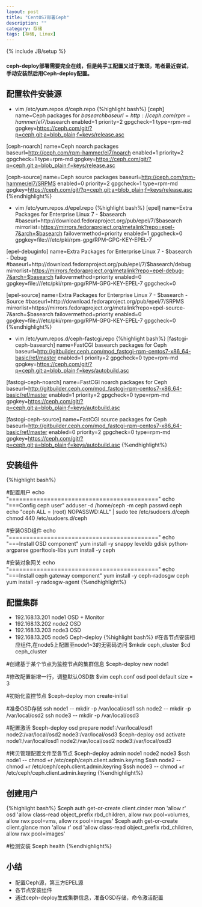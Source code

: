 ```yaml
---
layout: post
title: "CentOS7部署Ceph"
description: ""
category: 存储
tags: [存储, Linux]
---
```

{% include JB/setup %}
#### ceph-deploy部署需要完全在线，但是纯手工配置又过于繁琐，笔者最近尝试，手动安装然后用Ceph-deploy配置。

## 配置软件安装源
- vim /etc/yum.repos.d/ceph.repo
{%highlight bash%}
[ceph]
name=Ceph packages for $basearch
baseurl=http://ceph.com/rpm-hammer/el7/$basearch
enabled=1
priority=2
gpgcheck=1
type=rpm-md
gpgkey=https://ceph.com/git/?p=ceph.git;a=blob_plain;f=keys/release.asc

[ceph-noarch]
name=Ceph noarch packages
baseurl=http://ceph.com/rpm-hammer/el7/noarch
enabled=1
priority=2
gpgcheck=1
type=rpm-md
gpgkey=https://ceph.com/git/?p=ceph.git;a=blob_plain;f=keys/release.asc

[ceph-source]
name=Ceph source packages
baseurl=http://ceph.com/rpm-hammer/el7/SRPMS
enabled=0
priority=2
gpgcheck=1
type=rpm-md
gpgkey=https://ceph.com/git/?p=ceph.git;a=blob_plain;f=keys/release.asc
{%endhighlight%}

- vim /etc/yum.repos.d/epel.repo 
{%highlight bash%}
[epel]
name=Extra Packages for Enterprise Linux 7 - $basearch
#baseurl=http://download.fedoraproject.org/pub/epel/7/$basearch
mirrorlist=https://mirrors.fedoraproject.org/metalink?repo=epel-7&arch=$basearch
failovermethod=priority
enabled=1
gpgcheck=0
gpgkey=file:///etc/pki/rpm-gpg/RPM-GPG-KEY-EPEL-7

[epel-debuginfo]
name=Extra Packages for Enterprise Linux 7 - $basearch - Debug
#baseurl=http://download.fedoraproject.org/pub/epel/7/$basearch/debug
mirrorlist=https://mirrors.fedoraproject.org/metalink?repo=epel-debug-7&arch=$basearch
failovermethod=priority
enabled=0
gpgkey=file:///etc/pki/rpm-gpg/RPM-GPG-KEY-EPEL-7
gpgcheck=0

[epel-source]
name=Extra Packages for Enterprise Linux 7 - $basearch - Source
#baseurl=http://download.fedoraproject.org/pub/epel/7/SRPMS
mirrorlist=https://mirrors.fedoraproject.org/metalink?repo=epel-source-7&arch=$basearch
failovermethod=priority
enabled=0
gpgkey=file:///etc/pki/rpm-gpg/RPM-GPG-KEY-EPEL-7
gpgcheck=0
{%endhighlight%}

- vim /etc/yum.repos.d/ceph-fastcgi.repo
{%highlight bash%}
[fastcgi-ceph-basearch]
name=FastCGI basearch packages for Ceph
baseurl=http://gitbuilder.ceph.com/mod_fastcgi-rpm-centos7-x86_64-basic/ref/master
enabled=1
priority=2
gpgcheck=0
type=rpm-md
gpgkey=https://ceph.com/git/?p=ceph.git;a=blob_plain;f=keys/autobuild.asc

[fastcgi-ceph-noarch]
name=FastCGI noarch packages for Ceph
baseurl=http://gitbuilder.ceph.com/mod_fastcgi-rpm-centos7-x86_64-basic/ref/master
enabled=1
priority=2
gpgcheck=0
type=rpm-md
gpgkey=https://ceph.com/git/?p=ceph.git;a=blob_plain;f=keys/autobuild.asc

[fastcgi-ceph-source]
name=FastCGI source packages for Ceph
baseurl=http://gitbuilder.ceph.com/mod_fastcgi-rpm-centos7-x86_64-basic/ref/master
enabled=0
priority=2
gpgcheck=0
type=rpm-md
gpgkey=https://ceph.com/git/?p=ceph.git;a=blob_plain;f=keys/autobuild.asc
{%endhighlight%}

## 安装组件
{%highlight bash%}

#配置用户
    echo "==========================================="
    echo "===Config ceph user"
    adduser -d /home/ceph -m ceph
    passwd ceph
    echo "ceph ALL = (root) NOPASSWD:ALL" | sudo tee /etc/sudoers.d/ceph
    chmod 440 /etc/sudoers.d/ceph

#安装OSD组件
    echo "==========================================="
    echo "===Install OSD component"
    yum install -y snappy leveldb gdisk python-argparse gperftools-libs
    yum install -y ceph

#安装对象网关
    echo "==========================================="
    echo "===Install ceph gateway component"
    yum install -y ceph-radosgw ceph
    yum install -y radosgw-agent
{%endhighlight%}

## 配置集群
- 192.168.13.201    node1   OSD + Monitor
- 192.168.13.202    node2   OSD
- 192.168.13.203    node3   OSD
- 192.168.13.205    node5   Ceph-deploy
{%highlight bash%}
#在各节点安装相应组件,在node5上配置至node1~3的无密码访问
$mkdir ceph_cluster
$cd ceph_cluster

#创建基于某个节点为监控节点的集群信息
$ceph-deploy new node1

#修改配置新增一行，调整默认OSD数
$vim ceph.conf
osd pool default size = 3

#初始化监控节点
$ceph-deploy mon create-initial

#准备OSD存储
ssh node1 -- mkdir -p /var/local/osd1
ssh node2 -- mkdir -p /var/local/osd2
ssh node3 -- mkdir -p /var/local/osd3

#配置激活
$ceph-deploy osd prepare node1:/var/local/osd1 node2:/var/local/osd2 node3:/var/local/osd3
$ceph-deploy osd activate node1:/var/local/osd1 node2:/var/local/osd2 node3:/var/local/osd3

#拷贝管理配置文件至各节点
$ceph-deploy admin node1 node2 node3
$ssh node1 -- chmod +r /etc/ceph/ceph.client.admin.keyring
$ssh node2 -- chmod +r /etc/ceph/ceph.client.admin.keyring
$ssh node3 -- chmod +r /etc/ceph/ceph.client.admin.keyring
{%endhighlight%}

## 创建用户
{%highlight bash%}
$ceph auth get-or-create client.cinder mon 'allow r' osd 'allow class-read object_prefix rbd_children, allow rwx pool=volumes, allow rwx pool=vms, allow rx pool=images'
$ceph auth get-or-create client.glance mon 'allow r' osd 'allow class-read object_prefix rbd_children, allow rwx pool=images'

#检测安装
$ceph health
{%endhighlight%}

## 小结
- 配置Ceph源，第三方EPEL源
- 各节点安装组件
- 通过ceph-deploy生成集群信息，准备OSD存储，命令激活配置

